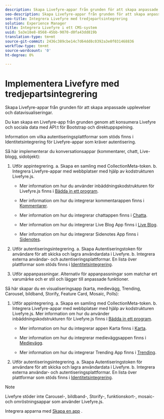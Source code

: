 ```yaml
---
description: Skapa Livefyre-appar från grunden för att skapa anpassade upplevelser och datavisualiseringar.
seo-description: Skapa Livefyre-appar från grunden för att skapa anpassade upplevelser och datavisualiseringar.
seo-title: Integrera Livefyre med tredjepartsintegrering
solution: Experience Manager
title: Integrera Livefyre i ett CMS-system
uuid: 5a3e18e8-8568-45bb-9070-d0fa43dd819b
translation-type: tm+mt
source-git-commit: 2436c389cbe14c7d64dd8c0392a3e0f031468836
workflow-type: tm+mt
source-wordcount: '0'
ht-degree: 0%

---
```



# Implementera Livefyre med tredjepartsintegrering

Skapa Livefyre-appar från grunden för att skapa anpassade upplevelser och datavisualiseringar.

Du kan skapa en Livefyre-app från grunden genom att konsumera Livefyre och sociala data med API:t för Bootstrap och direktuppspelning.

Information om vilka autentiseringsplattformar som stöds finns i Identitetsintegrering för Livefyre-appar som kräver autentisering.

Så här implementerar du konversationsappar (kommentarer, chatt, Live-blogg, sidobjekt):

1. Utför appintegrering.
a. Skapa en samling med CollectionMeta-token.
b. Integrera Livefyre-appar med webbplatser med hjälp av kodstrukturen Livefyre.js.

   * Mer information om hur du använder inbäddningskodstrukturen för Livefyre.js finns i [Bädda in ett program](/help/implementation/c-getting-started/c-implementation-process/c-using-livefyre.js-to-create-customize-and-use-apps-on-your-site.md).

   * Mer information om hur du integrerar kommentarappen finns i [Kommentarer](/help/using/c-about-apps/c-comments/c-comments.md).

   * Mer information om hur du integrerar chattappen finns i [Chatta](/help/using/c-about-apps/c-chat-app/c-chat-app.md).

   * Mer information om hur du integrerar Live Blog App finns i [Live Blog](/help/using/c-about-apps/c-liveblog-app/c-liveblog-app.md).

   * Mer information om hur du integrerar Sidenotes App finns i [Sidenotes](/help/using/c-about-apps/c-sidenotes-app/c-sidenotes-app.md).

1. Utför autentiseringsintegrering.
a. Skapa Autentiseringstoken för användare för att skicka och lagra användardata i Livefyre.
b. Integrera externa användar- och autentiseringsplattformar. En lista över plattformar som stöds finns i [Identitetsintegrering](/help/implementation/t-about-identity-integration/t-about-identity-integration.md).

1. Utför appanpassningar. Alternativ för appanpassningar som matchar ert varumärke och er stil och lägger till anpassade funktioner.

Så här skapar du en visualiseringsapp (karta, medievägg, Trending, Carousel, bildband, Storify, Feature Card, Mosaic, Polls):

1. Utför appintegrering.
a. Skapa en samling med CollectionMeta-token.
b. Integrera Livefyre-appar med webbplatser med hjälp av kodstrukturen Livefyre.js. Mer information om hur du använder inbäddningskodstrukturen för Livefyre.js finns i [Bädda in ett program](/help/implementation/c-getting-started/c-implementation-process/c-using-livefyre.js-to-create-customize-and-use-apps-on-your-site.md).

   * Mer information om hur du integrerar appen Karta finns i [Karta](/help/using/c-about-apps/c-map-app/c-map-app.md).

   * Mer information om hur du integrerar medieväggsappen finns i [Medievägg](/help/using/c-about-apps/c-media-wall-app/c-media-wall-app.md).

   * Mer information om hur du integrerar Trending App finns i [Trending](/help/using/c-about-apps/c-trending-app/c-trending-app.md).

1. Utför autentiseringsintegrering.
a. Skapa Autentiseringstoken för användare för att skicka och lagra användardata i Livefyre.
b. Integrera externa användar- och autentiseringsplattformar. En lista över plattformar som stöds finns i [Identitetsintegrering](/help/implementation/t-about-identity-integration/t-about-identity-integration.md).

>[!NOTE]
>
>Livefyre stöder inte Carousel-, bildband-, Storify-, funktionskort-, mosaic- och omröstningsappar som använder Livefyre.js.

Integrera apparna med [Skapa en app](/help/using/c-about-apps/c-create-an-app.md) .